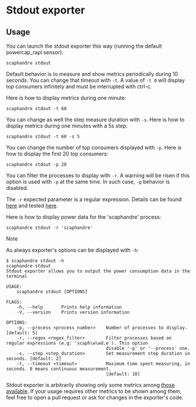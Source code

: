 # Stdout exporter

## Usage

You can launch the stdout exporter this way (running the default powercap_rapl sensor):

	scaphandre stdout

Default behavior is to measure and show metrics periodically during 10 seconds. You can change that timeout with `-t`.
A value of `-t 0` will display top consumers infinitely and must be interrupted with ctrl-c.

Here is how to display metrics during one minute:

    scaphandre stdout -t 60

You can change as well the step measure duration with `-s`. Here is how to display metrics during one minutes with a 5s step:

    scaphandre stdout -t 60 -s 5

You can change the number of top consumers displayed with `-p`. Here is how to display the first 20 top consumers:

    scaphandre stdout -p 20

You can filter the processes to display with `-r`. A warning will be risen if this option is used with `-p` at the same time.
In such case, `-p` behavior is disabled.

The `-r` expected parameter is a regular expression. Details can be found [here](https://docs.rs/regex/1.4.5/regex/#syntax) and tested [here](https://rustexp.lpil.uk/).

Here is how to display power data for the 'scaphandre' process:

    scaphandre stdout -r 'scaphandre'

Note

As always exporter's options can be displayed with `-h`:

	$ scaphandre stdout -h
    scaphandre-stdout
    Stdout exporter allows you to output the power consumption data in the terminal

    USAGE:
        scaphandre stdout [OPTIONS]

    FLAGS:
        -h, --help       Prints help information
        -V, --version    Prints version information

    OPTIONS:
        -p, --process <process_number>    Number of processes to display. [default: 5]
        -r, --regex <regex_filter>        Filter processes based on regular expressions (e.g: 'scaph\w\wd.e'). This option
                                          disable '-p' or '--process' one.
        -s, --step <step_duration>        Set measurement step duration in seconds. [default: 2]
        -t, --timeout <timeout>           Maximum time spent measuring, in seconds. 0 means continuous measurement.
                                          [default: 10]

Stdout exporter is arbitrarily showing only some metrics among [those available](metrics.md). If your usage requires other metrics to be shown among them, feel free to open a pull request or ask for changes in the exporter's code.